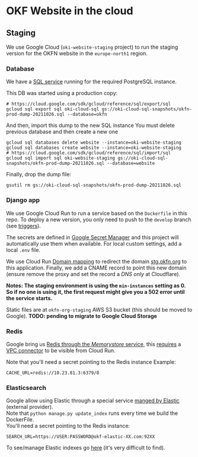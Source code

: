 # OKF Website in the cloud

## Staging

We use Google Cloud (`oki-website-staging` project) to run the staging version for the OKFN website in the `europe-north1` region.  

### Database 

We have a [SQL service](https://console.cloud.google.com/sql/instances?referrer=search&project=melodic-keyword-303819) running for the required PostgreSQL instance.  

This DB was started using a production copy:
```
# https://cloud.google.com/sdk/gcloud/reference/sql/export/sql
gcloud sql export sql oki-cloud-sql gs://oki-cloud-sql-snapshots/okfn-prod-dump-20211026.sql --database=okfn
```

And then, import this dump to the new SQL instance
You must delete previous database and then create a new one

```
gcloud sql databases delete website --instance=oki-website-staging
gcloud sql databases create website --instance=oki-website-staging
# https://cloud.google.com/sdk/gcloud/reference/sql/import/sql
gcloud sql import sql oki-website-staging gs://oki-cloud-sql-snapshots/okfn-prod-dump-20211026.sql --database=website
```

Finally, drop the dump file:
```
gsutil rm gs://oki-cloud-sql-snapshots/okfn-prod-dump-20211026.sql
```

### Django app

We use Google Cloud Run to run a service based on the `Dockerfile` in this repo. To deploy a new version, you only need to push to the `develop` branch (see [triggers](https://console.cloud.google.com/cloud-build/triggers?project=melodic-keyword-303819)).  

The secrets are defined in [Google Secret Manager](https://console.cloud.google.com/security/secret-manager?project=melodic-keyword-303819) and this project will automatically use them when available. For local custom settings, add a local `.env` file.  

We use Cloud Run [Domain mapping](https://console.cloud.google.com/run/domains?project=melodic-keyword-303819)
to redirect the domain [stg.okfn.org](https://stg.okfn.org) to this application. 
Finally, we add a CNAME record to point this new domain (ensure remove the proxy and set the record a _DNS only_ at Cloudflare).  

**Notes: The staging environment is using the `min-instances` setting as 0. So if no one is using it, the first request might give you a 502 error until the service starts.**

Static files are at `okfn-org-staging` AWS S3 bucket (this should be moved to Google).
**TODO: pending to migrate to Google Cloud Storage**

### Redis

Google bring us [Redis through the _Memorystore_ service](https://console.cloud.google.com/memorystore/redis/instances?project=melodic-keyword-303819),
this [requires](https://medium.com/google-cloud/using-memorystore-with-cloud-run-82e3d61df016)
a [VPC connector](https://console.cloud.google.com/networking/connectors/list?project=melodic-keyword-303819)
to be visible from Cloud Run.  

Note that you'll need a secret pointing to the Redis instance
Example:
```
CACHE_URL=redis://10.23.81.3:6379/0
```

### Elasticsearch

Google allow using Elastic through a special service
[manged by Elastic](https://cloud.elastic.co/deployments/d1bdd16cf365403fa92fdd7320a4d527)
(external provider).  
Note that `python manage.py update_index` runs every time we build the DockerFile.  
You'll need a secret pointing to the Redis instance:

```
SEARCH_URL=https://USER:PASSWORD@okf-elastic-XX.com:92XX
```

To see/manage Elastic indexes go [here](https://okf-elastic-stg-website.kb.europe-north1.gcp.elastic-cloud.com:9243/app/management/data/index_management/indices) (it's very difficult to find).  

